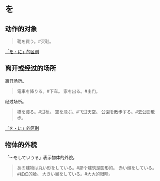 # を

## 动作的对象

> 靴を買う。#买鞋。

[「を・に」的区别](./diff#をに)

## 离开或经过的场所

离开场所。

> 電車を降りる。#下车。
> 家を出る。#出门。

经过场所。

> 橋を渡る。#过桥。
> 空を飛ぶ。#飞过天空。
> 公園を散歩する。#去公园散步。

[「を・に」的区别](./diff#をに)

## 物体的外貌

「〜をしていうる」表示物体的外貌。

> あの建物は丸い形をしている。#那个建筑是圆形的。
> 赤い顔をしている。#红红的脸。
> 大きい目をしている。#大大的眼睛。
